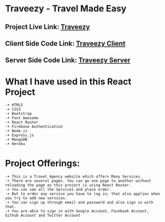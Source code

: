 # Traveezy - Travel Made Easy

## Project Live Link: [Traveezy](https://traveezy.netlify.app/home)

## Client Side Code Link: [Traveezy Client](https://github.com/programming-hero-web-course1/tourism-or-delivery-website-client-side-dev-shovon13)
## Server Side Code Link: [Traveezy Server](https://github.com/programming-hero-web-course1/tourism-or-delivery-website-server-side-dev-shovon13)

# What I have used in this React Project
	-➤ HTML5
	-➤ CSS3
	-➤ Bootstrap
	-➤ Font Awesome
    -➤ React Router
    -➤ Firebase Authentication
    -➤ Node.js
    -➤ Express.js
    -➤ MongoDB
    -➤ Heroku

# Project Offerings:
	-➤ This is a Travel Agency website which offers Many Services.
	-➤ There are several pages. You can go one page to another without reloading the page as this project is using React Router.
	-➤ You can see all the Services and place order.
    -➤ But to order any service you have to log in, that also applies when you try to add new services.
    -➤ You can sign up through email and password and also sign in with that.
    -➤ You are able to sign in with Google Account, Facebook Account, Github Account and Twitter Account